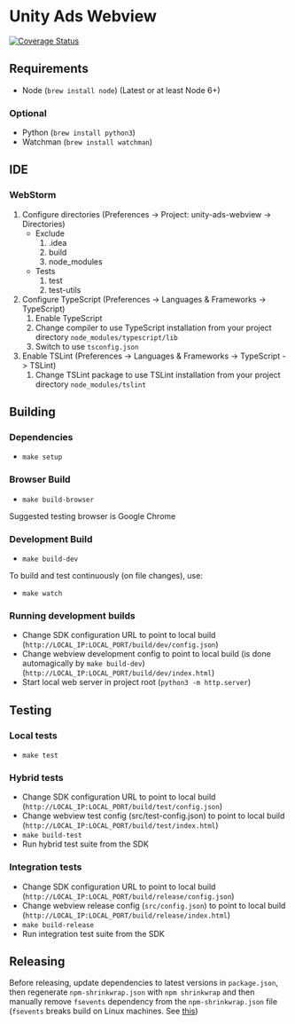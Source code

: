 # Unity Ads Webview
[![Coverage Status](https://coveralls.io/repos/github/Applifier/unity-ads-webview/badge.svg?branch=master&t=bvxjyR)](https://coveralls.io/github/Applifier/unity-ads-webview?branch=master)

## Requirements

- Node (`brew install node`) (Latest or at least Node 6+)

### Optional

- Python (`brew install python3`)
- Watchman (`brew install watchman`)

## IDE

### WebStorm

1. Configure directories (Preferences -> Project: unity-ads-webview -> Directories)
	- Exclude
		1. .idea
		2. build
		3. node_modules
	- Tests
		1. test
		2. test-utils
2. Configure TypeScript (Preferences -> Languages & Frameworks -> TypeScript)
	1. Enable TypeScript
	2. Change compiler to use TypeScript installation from your project directory `node_modules/typescript/lib`
	3. Switch to use `tsconfig.json`
3. Enable TSLint (Preferences -> Languages & Frameworks -> TypeScript -> TSLint)
	1. Change TSLint package to use TSLint installation from your project directory `node_modules/tslint`

## Building

### Dependencies

- `make setup`

### Browser Build

- `make build-browser`

Suggested testing browser is Google Chrome

### Development Build

- `make build-dev`

To build and test continuously (on file changes), use:

- `make watch`

### Running development builds

- Change SDK configuration URL to point to local build (`http://LOCAL_IP:LOCAL_PORT/build/dev/config.json`)
- Change webview development config to point to local build (is done automagically by `make build-dev`) (`http://LOCAL_IP:LOCAL_PORT/build/dev/index.html`)
- Start local web server in project root (`python3 -m http.server`)

## Testing

### Local tests

- `make test`

### Hybrid tests

- Change SDK configuration URL to point to local build (`http://LOCAL_IP:LOCAL_PORT/build/test/config.json`)
- Change webview test config (src/test-config.json) to point to local build (`http://LOCAL_IP:LOCAL_PORT/build/test/index.html`)
- `make build-test`
- Run hybrid test suite from the SDK

### Integration tests

- Change SDK configuration URL to point to local build (`http://LOCAL_IP:LOCAL_PORT/build/release/config.json`)
- Change webview release config (`src/config.json`) to point to local build (`http://LOCAL_IP:LOCAL_PORT/build/release/index.html`)
- `make build-release`
- Run integration test suite from the SDK

## Releasing

Before releasing, update dependencies to latest versions in `package.json`, then regenerate `npm-shrinkwrap.json` with `npm shrinkwrap` and then manually remove `fsevents` dependency from the `npm-shrinkwrap.json` file (`fsevents` breaks build on Linux machines. See [this](https://github.com/npm/npm/issues/2679#issuecomment-150084700))
